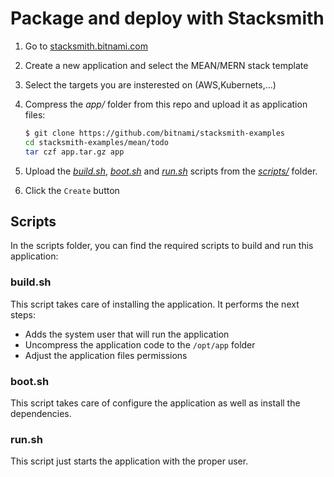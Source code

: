 # Package and deploy with Stacksmith

1. Go to [stacksmith.bitnami.com](https://stacksmith.bitnami.com)
2. Create a new application and select the MEAN/MERN stack template
3. Select the targets you are insterested on (AWS,Kubernets,...)
4. Compress the _app/_ folder from this repo and upload it as application files:

   ```bash
   $ git clone https://github.com/bitnami/stacksmith-examples
   cd stacksmith-examples/mean/todo
   tar czf app.tar.gz app
   ```

5. Upload the [_build.sh_](scripts/build.sh), [_boot.sh_](scripts/boot.sh) and [_run.sh_](scripts/run.sh) scripts from the [_scripts/_](scripts/) folder.
6. Click the `Create` button

## Scripts

In the scripts folder, you can find the required scripts to build and run this application:

### build.sh

This script takes care of installing the application. It performs the next steps:

* Adds the system user that will run the application
* Uncompress the application code to the `/opt/app` folder
* Adjust the application files permissions

### boot.sh

This script takes care of configure the application as well as install the dependencies.

### run.sh

This script just starts the application with the proper user.
